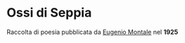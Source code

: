 # Ossi di Seppia
Raccolta di poesia pubblicata da [Eugenio Montale](Eugenio%20Montale.md) nel **1925**